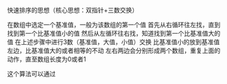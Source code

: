 快速排序的思想（核心思想：双指针+三数交换）

在数组中选定一个基准值，一般为该数组的第一个值
首先从右循环往左找，直到找到第一个比基准值小的值
然后从左循环往右找，知道找到第一个比基准值大的值
在上述步骤中进行3数（基准值，大值，小值）交换
比基准值小的放到基准值左边，比基准值大的或者相等的不动
左右两边会分别形成两个数组，重复上面的动作，直至数组长度为0或者1


这个算法可以通过